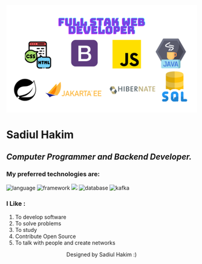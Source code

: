 
![Img](https://github.com/sadiul-hakim/sadiul-hakim/blob/main/Pic.png?raw=true)

# Sadiul Hakim
___Computer Programmer and Backend Developer.___
---
### My preferred technologies are:
![language](https://img.shields.io/badge/java-17-red)
![framework](https://img.shields.io/badge/spring-framework-green)
![](https://img.shields.io/badge/spring-boot-blue)
![database](https://img.shields.io/badge/sql-mysql-blue)
![kafka](https://img.shields.io/badge/kafka-black)

### I Like :
1. To develop software
2. To solve problems
3. To study
4. Contribute Open Source
5. To talk with people and create networks

<p align="center"> Designed by Sadiul Hakim :) </p>

